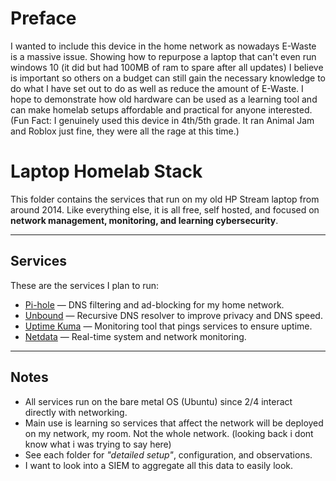 # Preface

I wanted to include this device in the home network as nowadays E-Waste is a massive issue. Showing how to repurpose a laptop that can't even run windows 10 (it did but had 100MB of ram to spare after all updates) I believe is important so others on a budget can still gain the necessary knowledge to do what I have set out to do as well as reduce the amount of E-Waste. I hope to demonstrate how old hardware can be used as a learning tool and can make homelab setups affordable and practical for anyone interested. (Fun Fact: I genuinely used this device in 4th/5th grade. It ran Animal Jam and Roblox just fine, they were all the rage at this time.)

# Laptop Homelab Stack

This folder contains the services that run on my old HP Stream laptop from around 2014. 
Like everything else, it is all free, self hosted, and focused on **network management, monitoring, and learning cybersecurity**.

---

## Services
These are the services I plan to run:

- [Pi-hole](./Pi-hole/README.md) — DNS filtering and ad-blocking for my home network.  
- [Unbound](./unbound/README.md) — Recursive DNS resolver to improve privacy and DNS speed.  
- [Uptime Kuma](./Kuma/README.md) — Monitoring tool that pings services to ensure uptime.
- [Netdata](./Netdata/README.md) — Real-time system and network monitoring.

---

## Notes
- All services run on the bare metal OS (Ubuntu) since 2/4 interact directly with networking.  
- Main use is learning so services that affect the network will be deployed on my network, my room. Not the whole network. (looking back i dont know what i was trying to say here)
- See each folder for *"detailed setup"*, configuration, and observations.
- I want to look into a SIEM to aggregate all this data to easily look.
